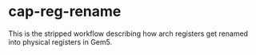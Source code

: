 # cap-reg-rename
This is the stripped workflow describing how arch registers get renamed into physical registers in Gem5.
